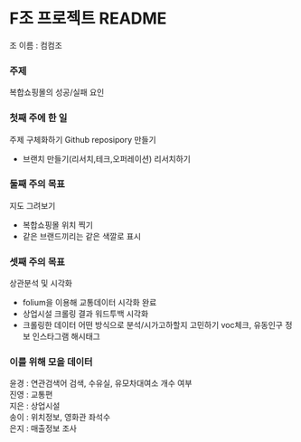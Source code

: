 # F조 프로젝트 README  

조 이름 : 컴컴조  

### 주제  
복합쇼핑몰의 성공/실패 요인

### 첫째 주에 한 일
주제 구체화하기
Github reposipory 만들기
+ 브랜치 만들기(리서치,테크,오퍼레이션)
리서치하기

### 둘째 주의 목표
지도 그려보기
  - 복합쇼핑몰 위치 찍기
  - 같은 브랜드끼리는 같은 색깔로 표시

### 셋째 주의 목표  
상관분석 및 시각화
  - folium을 이용해 교통데이터 시각화 완료
  - 상업시설 크롤링 결과 워드투백 시각화
  - 크롤링한 데이터 어떤 방식으로 분석/시가고하할지 고민하기
voc체크, 유동인구 정보 
인스타그램 해시태그 

### 이를 위해 모을 데이터  
윤경 : 연관검색어 검색, 수유실, 유모차대여소 개수 여부  
진영 : 교통편  
지은 : 상업시설  
송이 : 위치정보, 영화관 좌석수  
은지 : 매출정보 조사  
